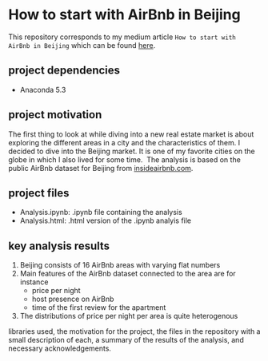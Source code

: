 # How to start with AirBnb in Beijing

This repository corresponds to my medium article `How to start with AirBnb in Beijing` which can be found [here](https://medium.com/@eichler_wolfgang/how-to-start-with-airbnb-in-beijing-2568561c4658).

## project dependencies
* Anaconda 5.3

## project motivation
The first thing to look at while diving into a new real estate market is about exploring the different areas in a city and the characteristics of them.
I decided to dive into the Beijing market. It is one of my favorite cities on the globe in which I also lived for some time. 
The analysis is based on the public AirBnb dataset for Beijing from [insideairbnb.com](http://insideairbnb.com/get-the-data.html).

## project files
* Analysis.ipynb: .ipynb file containing the analysis
* Analysis.html: .html version of the .ipynb analyis file

## key analysis results
1. Beijing consists of 16 AirBnb areas with varying flat numbers
2. Main features of the AirBnb dataset connected to the area are for instance
    * price per night
    * host presence on AirBnb 
    * time of the first review for the apartment
3. The distributions of price per night per area is quite heterogenous


libraries used, the motivation for the project, the files in the repository with a small description of each, 
a summary of the results of the analysis, and necessary acknowledgements.
